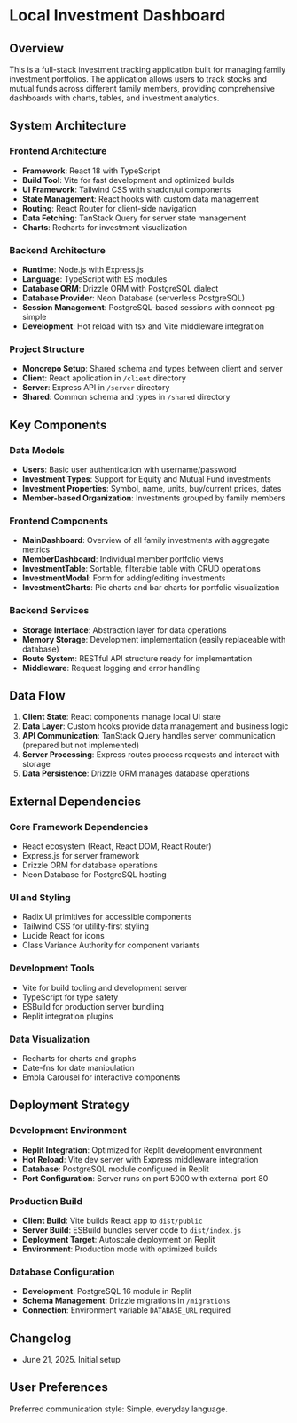 # Local Investment Dashboard

## Overview

This is a full-stack investment tracking application built for managing family investment portfolios. The application allows users to track stocks and mutual funds across different family members, providing comprehensive dashboards with charts, tables, and investment analytics.

## System Architecture

### Frontend Architecture
- **Framework**: React 18 with TypeScript
- **Build Tool**: Vite for fast development and optimized builds
- **UI Framework**: Tailwind CSS with shadcn/ui components
- **State Management**: React hooks with custom data management
- **Routing**: React Router for client-side navigation
- **Data Fetching**: TanStack Query for server state management
- **Charts**: Recharts for investment visualization

### Backend Architecture
- **Runtime**: Node.js with Express.js
- **Language**: TypeScript with ES modules
- **Database ORM**: Drizzle ORM with PostgreSQL dialect
- **Database Provider**: Neon Database (serverless PostgreSQL)
- **Session Management**: PostgreSQL-based sessions with connect-pg-simple
- **Development**: Hot reload with tsx and Vite middleware integration

### Project Structure
- **Monorepo Setup**: Shared schema and types between client and server
- **Client**: React application in `/client` directory
- **Server**: Express API in `/server` directory  
- **Shared**: Common schema and types in `/shared` directory

## Key Components

### Data Models
- **Users**: Basic user authentication with username/password
- **Investment Types**: Support for Equity and Mutual Fund investments
- **Investment Properties**: Symbol, name, units, buy/current prices, dates
- **Member-based Organization**: Investments grouped by family members

### Frontend Components
- **MainDashboard**: Overview of all family investments with aggregate metrics
- **MemberDashboard**: Individual member portfolio views
- **InvestmentTable**: Sortable, filterable table with CRUD operations
- **InvestmentModal**: Form for adding/editing investments
- **InvestmentCharts**: Pie charts and bar charts for portfolio visualization

### Backend Services
- **Storage Interface**: Abstraction layer for data operations
- **Memory Storage**: Development implementation (easily replaceable with database)
- **Route System**: RESTful API structure ready for implementation
- **Middleware**: Request logging and error handling

## Data Flow

1. **Client State**: React components manage local UI state
2. **Data Layer**: Custom hooks provide data management and business logic
3. **API Communication**: TanStack Query handles server communication (prepared but not implemented)
4. **Server Processing**: Express routes process requests and interact with storage
5. **Data Persistence**: Drizzle ORM manages database operations

## External Dependencies

### Core Framework Dependencies
- React ecosystem (React, React DOM, React Router)
- Express.js for server framework
- Drizzle ORM for database operations
- Neon Database for PostgreSQL hosting

### UI and Styling
- Radix UI primitives for accessible components
- Tailwind CSS for utility-first styling
- Lucide React for icons
- Class Variance Authority for component variants

### Development Tools
- Vite for build tooling and development server
- TypeScript for type safety
- ESBuild for production server bundling
- Replit integration plugins

### Data Visualization
- Recharts for charts and graphs
- Date-fns for date manipulation
- Embla Carousel for interactive components

## Deployment Strategy

### Development Environment
- **Replit Integration**: Optimized for Replit development environment
- **Hot Reload**: Vite dev server with Express middleware integration
- **Database**: PostgreSQL module configured in Replit
- **Port Configuration**: Server runs on port 5000 with external port 80

### Production Build
- **Client Build**: Vite builds React app to `dist/public`
- **Server Build**: ESBuild bundles server code to `dist/index.js`
- **Deployment Target**: Autoscale deployment on Replit
- **Environment**: Production mode with optimized builds

### Database Configuration
- **Development**: PostgreSQL 16 module in Replit
- **Schema Management**: Drizzle migrations in `/migrations`
- **Connection**: Environment variable `DATABASE_URL` required

## Changelog
- June 21, 2025. Initial setup

## User Preferences

Preferred communication style: Simple, everyday language.